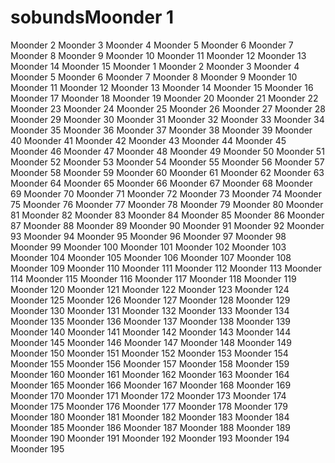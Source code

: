 # sobundsMoonder 1
Moonder 2
Moonder 3
Moonder 4
Moonder 5
Moonder 6
Moonder 7
Moonder 8
Moonder 9
Moonder 10
Moonder 11
Moonder 12
Moonder 13
Moonder 14
Moonder 15
Moonder 1
Moonder 2
Moonder 3
Moonder 4
Moonder 5
Moonder 6
Moonder 7
Moonder 8
Moonder 9
Moonder 10
Moonder 11
Moonder 12
Moonder 13
Moonder 14
Moonder 15
Moonder 16
Moonder 17
Moonder 18
Moonder 19
Moonder 20
Moonder 21
Moonder 22
Moonder 23
Moonder 24
Moonder 25
Moonder 26
Moonder 27
Moonder 28
Moonder 29
Moonder 30
Moonder 31
Moonder 32
Moonder 33
Moonder 34
Moonder 35
Moonder 36
Moonder 37
Moonder 38
Moonder 39
Moonder 40
Moonder 41
Moonder 42
Moonder 43
Moonder 44
Moonder 45
Moonder 46
Moonder 47
Moonder 48
Moonder 49
Moonder 50
Moonder 51
Moonder 52
Moonder 53
Moonder 54
Moonder 55
Moonder 56
Moonder 57
Moonder 58
Moonder 59
Moonder 60
Moonder 61
Moonder 62
Moonder 63
Moonder 64
Moonder 65
Moonder 66
Moonder 67
Moonder 68
Moonder 69
Moonder 70
Moonder 71
Moonder 72
Moonder 73
Moonder 74
Moonder 75
Moonder 76
Moonder 77
Moonder 78
Moonder 79
Moonder 80
Moonder 81
Moonder 82
Moonder 83
Moonder 84
Moonder 85
Moonder 86
Moonder 87
Moonder 88
Moonder 89
Moonder 90
Moonder 91
Moonder 92
Moonder 93
Moonder 94
Moonder 95
Moonder 96
Moonder 97
Moonder 98
Moonder 99
Moonder 100
Moonder 101
Moonder 102
Moonder 103
Moonder 104
Moonder 105
Moonder 106
Moonder 107
Moonder 108
Moonder 109
Moonder 110
Moonder 111
Moonder 112
Moonder 113
Moonder 114
Moonder 115
Moonder 116
Moonder 117
Moonder 118
Moonder 119
Moonder 120
Moonder 121
Moonder 122
Moonder 123
Moonder 124
Moonder 125
Moonder 126
Moonder 127
Moonder 128
Moonder 129
Moonder 130
Moonder 131
Moonder 132
Moonder 133
Moonder 134
Moonder 135
Moonder 136
Moonder 137
Moonder 138
Moonder 139
Moonder 140
Moonder 141
Moonder 142
Moonder 143
Moonder 144
Moonder 145
Moonder 146
Moonder 147
Moonder 148
Moonder 149
Moonder 150
Moonder 151
Moonder 152
Moonder 153
Moonder 154
Moonder 155
Moonder 156
Moonder 157
Moonder 158
Moonder 159
Moonder 160
Moonder 161
Moonder 162
Moonder 163
Moonder 164
Moonder 165
Moonder 166
Moonder 167
Moonder 168
Moonder 169
Moonder 170
Moonder 171
Moonder 172
Moonder 173
Moonder 174
Moonder 175
Moonder 176
Moonder 177
Moonder 178
Moonder 179
Moonder 180
Moonder 181
Moonder 182
Moonder 183
Moonder 184
Moonder 185
Moonder 186
Moonder 187
Moonder 188
Moonder 189
Moonder 190
Moonder 191
Moonder 192
Moonder 193
Moonder 194
Moonder 195
